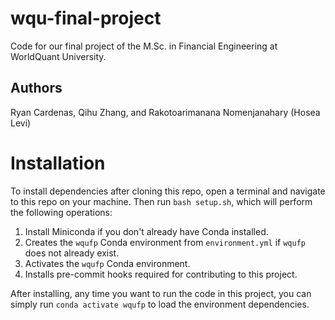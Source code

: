 # wqu-final-project

Code for our final project of the M.Sc. in Financial Engineering at WorldQuant University.

## Authors

Ryan Cardenas, Qihu Zhang, and Rakotoarimanana Nomenjanahary (Hosea Levi)

# Installation

To install dependencies after cloning this repo, open a terminal and navigate to this repo on your machine. Then run `bash setup.sh`, which will perform the following operations:

1. Install Miniconda if you don't already have Conda installed.
1. Creates the `wqufp` Conda environment from `environment.yml` if `wqufp` does not already exist.
1. Activates the `wqufp` Conda environment.
1. Installs pre-commit hooks required for contributing to this project.

After installing, any time you want to run the code in this project, you can simply run `conda activate wqufp` to load the environment dependencies.
